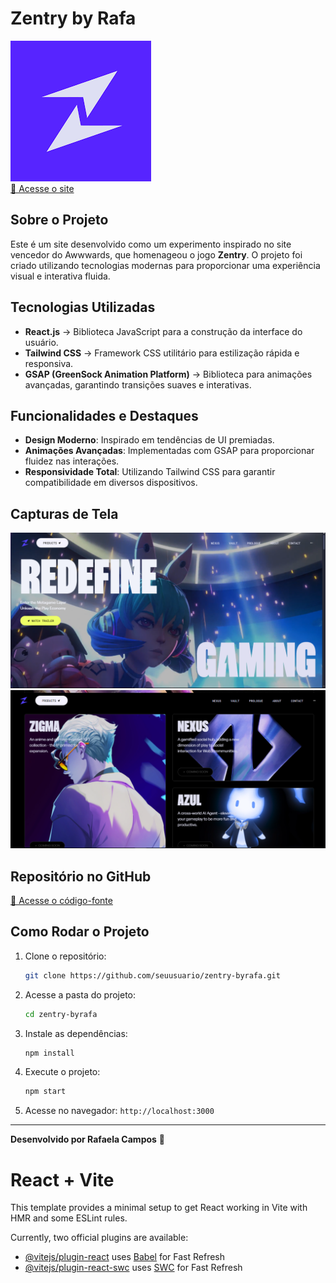 # Zentry by Rafa

![Zentry by Rafa](logo.png)  
[🔗 Acesse o site](https://zentry-byrafa.netlify.app)

## Sobre o Projeto

Este é um site desenvolvido como um experimento inspirado no site vencedor do Awwwards, que homenageou o jogo **Zentry**. O projeto foi criado utilizando tecnologias modernas para proporcionar uma experiência visual e interativa fluida.

## Tecnologias Utilizadas

- **React.js** → Biblioteca JavaScript para a construção da interface do usuário.
- **Tailwind CSS** → Framework CSS utilitário para estilização rápida e responsiva.
- **GSAP (GreenSock Animation Platform)** → Biblioteca para animações avançadas, garantindo transições suaves e interativas.

## Funcionalidades e Destaques

- **Design Moderno**: Inspirado em tendências de UI premiadas.
- **Animações Avançadas**: Implementadas com GSAP para proporcionar fluidez nas interações.
- **Responsividade Total**: Utilizando Tailwind CSS para garantir compatibilidade em diversos dispositivos.

## Capturas de Tela

![Tela Inicial](inicial.png)
![Interação](inter.png)

## Repositório no GitHub

[🔗 Acesse o código-fonte](https://github.com/seuusuario/zentry-byrafa)

## Como Rodar o Projeto

1. Clone o repositório:
   ```bash
   git clone https://github.com/seuusuario/zentry-byrafa.git
   ```
2. Acesse a pasta do projeto:
   ```bash
   cd zentry-byrafa
   ```
3. Instale as dependências:
   ```bash
   npm install
   ```
4. Execute o projeto:
   ```bash
   npm start
   ```
5. Acesse no navegador: `http://localhost:3000`

---
**Desenvolvido por Rafaela Campos** 🚀


# React + Vite

This template provides a minimal setup to get React working in Vite with HMR and some ESLint rules.

Currently, two official plugins are available:

- [@vitejs/plugin-react](https://github.com/vitejs/vite-plugin-react/blob/main/packages/plugin-react/README.md) uses [Babel](https://babeljs.io/) for Fast Refresh
- [@vitejs/plugin-react-swc](https://github.com/vitejs/vite-plugin-react-swc) uses [SWC](https://swc.rs/) for Fast Refresh
